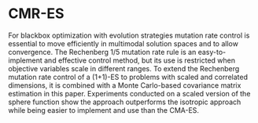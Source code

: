 # CMR-ES

For blackbox optimization with evolution strategies mutation rate control is essential to move efficiently in multimodal solution spaces and to allow convergence. The Rechenberg 1/5 mutation rate rule is an easy-to-implement and effective control method, but its use is restricted when objective variables scale in different ranges.
To extend the Rechenberg mutation rate control of a (1+1)-ES to problems with scaled and correlated dimensions, it is combined with a Monte Carlo-based covariance matrix estimation in this paper. Experiments conducted on a scaled version of the sphere function show the approach outperforms the isotropic approach while being easier to implement and use than the CMA-ES.

